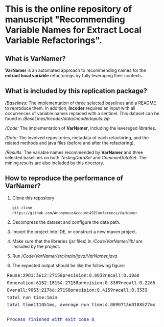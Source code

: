 # This is the online repository of manuscript "Recommending Variable Names for Extract Local Variable Refactorings".

## What is VarNamer?
**VarNamer** is an automated approach to recommending names for the **extract local variable** refactorings by fully leveraging their contexts.

## What is included by this replication package?
*/Baselines:* The implementation of three selected baselines and a README to reproduce them. In addition, **Incoder** requires an input with all occurrences of variable names replaced with a sentinel. This dataset can be found in */BaseLines/Incoder/data/IncoderInputs.zip*

*/Code:* The implementation of **VarNamer**, including the leveraged libraries.  

*/Data:* The involved repositories, metadata of each refactoring, and the related methods and java files (before and after the refactoring). 

*/Results:* The variable names recommended by **VarNamer** and three selected baselines on both *TestingDataSet* and *CommonDataSet*. The mining results are also included by this directory.

## How to reproduce the performance of VarNamer?
1. Clone this repository 

    `git clone https://github.com/AnonymousAccount4SEConference/VarNamer`.

2. Decompress the dataset and configure the data path.

3. Import the project into IDE, or construct a new maven project.

4. Make sure that the libraries (jar files) in */Code/VarNamer/lib/* are included by the project.

4. Run */Code/VarNamer/src/main/java/VarNamer.java*

5. The expected output should be like the following figure:


![本地路径](RunningResults.png "RunningResults") 